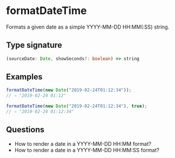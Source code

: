 # formatDateTime

Formats a given date as a simple YYYY-MM-DD HH:MM(:SS) string.

## Type signature

<!-- prettier-ignore-start -->
```typescript
(sourceDate: Date, showSeconds?: boolean) => string
```
<!-- prettier-ignore-end -->

## Examples

<!-- prettier-ignore-start -->
```javascript
formatDateTime(new Date("2019-02-24T01:12:34"));
// ⇒ "2019-02-24 01:12"
```

```javascript
formatDateTime(new Date("2019-02-24T01:12:34"), true);
// ⇒ "2019-02-24 01:12:34"
```
<!-- prettier-ignore-end -->

## Questions

- How to render a date in a YYYY-MM-DD HH:MM format?
- How to render a date in a YYYY-MM-DD HH:MM:SS format?
